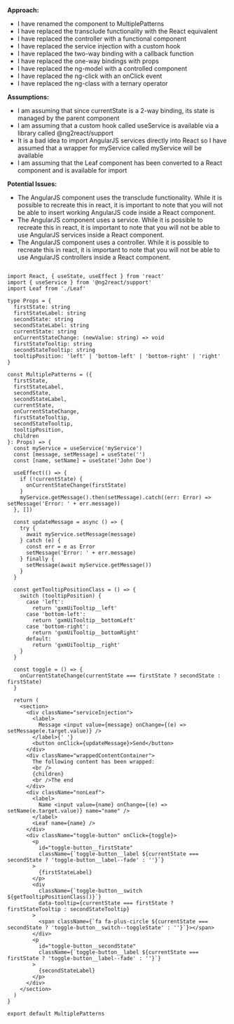 **Approach:**
- I have renamed the component to MultiplePatterns
- I have replaced the transclude functionality with the React equivalent
- I have replaced the controller with a functional component
- I have replaced the service injection with a custom hook
- I have replaced the two-way binding with a callback function
- I have replaced the one-way bindings with props
- I have replaced the ng-model with a controlled component
- I have replaced the ng-click with an onClick event
- I have replaced the ng-class with a ternary operator

**Assumptions:**
- I am assuming that since currentState is a 2-way binding, its state is managed by the parent component
- I am assuming that a custom hook called useService is available via a library called @ng2react/support
- It is a bad idea to import AngularJS services directly into React so I have assumed that a wrapper for myService called myService will be available
- I am assuming that the Leaf component has been converted to a React component and is available for import

**Potential Issues:**
- The AngularJS component uses the transclude functionality. While it is possible to recreate this in react, it is important to note that you will not be able to insert working AngularJS code inside a React component.
- The AngularJS component uses a service. While it is possible to recreate this in react, it is important to note that you will not be able to use AngularJS services inside a React component.
- The AngularJS component uses a controller. While it is possible to recreate this in react, it is important to note that you will not be able to use AngularJS controllers inside a React component.

```tsx

import React, { useState, useEffect } from 'react'
import { useService } from '@ng2react/support'
import Leaf from './Leaf'

type Props = {
  firstState: string
  firstStateLabel: string
  secondState: string
  secondStateLabel: string
  currentState: string
  onCurrentStateChange: (newValue: string) => void
  firstStateTooltip: string
  secondStateTooltip: string
  tooltipPosition: 'left' | 'bottom-left' | 'bottom-right' | 'right'
}

const MultiplePatterns = ({
  firstState,
  firstStateLabel,
  secondState,
  secondStateLabel,
  currentState,
  onCurrentStateChange,
  firstStateTooltip,
  secondStateTooltip,
  tooltipPosition,
  children
}: Props) => {
  const myService = useService('myService')
  const [message, setMessage] = useState('')
  const [name, setName] = useState('John Doe')

  useEffect(() => {
    if (!currentState) {
      onCurrentStateChange(firstState)
    }
    myService.getMessage().then(setMessage).catch((err: Error) => setMessage('Error: ' + err.message))
  }, [])

  const updateMessage = async () => {
    try {
      await myService.setMessage(message)
    } catch (e) {
      const err = e as Error
      setMessage('Error: ' + err.message)
    } finally {
      setMessage(await myService.getMessage())
    }
  }

  const getTooltipPositionClass = () => {
    switch (tooltipPosition) {
      case 'left':
        return 'gxmUiTooltip__left'
      case 'bottom-left':
        return 'gxmUiTooltip__bottomLeft'
      case 'bottom-right':
        return 'gxmUiTooltip__bottomRight'
      default:
        return 'gxmUiTooltip__right'
    }
  }

  const toggle = () => {
    onCurrentStateChange(currentState === firstState ? secondState : firstState)
  }

  return (
    <section>
      <div className="serviceInjection">
        <label>
          Message <input value={message} onChange={(e) => setMessage(e.target.value)} />
        </label>{' '}
        <button onClick={updateMessage}>Send</button>
      </div>
      <div className="wrappedContentContainer">
        The following content has been wrapped:
        <br />
        {children}
        <br />The end
      </div>
      <div className="nonLeaf">
        <label>
          Name <input value={name} onChange={(e) => setName(e.target.value)} name="name" />
        </label>
        <Leaf name={name} />
      </div>
      <div className="toggle-button" onClick={toggle}>
        <p
          id="toggle-button__firstState"
          className={`toggle-button__label ${currentState === secondState ? 'toggle-button__label--fade' : ''}`}
        >
          {firstStateLabel}
        </p>
        <div
          className={`toggle-button__switch ${getTooltipPositionClass()}`}
          data-tooltip={currentState === firstState ? firstStateTooltip : secondStateTooltip}
        >
          <span className={`fa fa-plus-circle ${currentState === secondState ? 'toggle-button__switch--toggleState' : ''}`}></span>
        </div>
        <p
          id="toggle-button__secondState"
          className={`toggle-button__label ${currentState === firstState ? 'toggle-button__label--fade' : ''}`}
        >
          {secondStateLabel}
        </p>
      </div>
    </section>
  )
}

export default MultiplePatterns

```